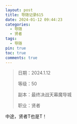 ```yaml
---
layout: post
title: 导随记录615
date: 2024-01-12 09:44:23
categories:
  - 导随
  - 贤者
tags:
  - 导随
pin: true
toc: true
comments: true
---
```

> 日期：2024.1.12
>
> 等级：50
>
> 副本：最终决战天幕魔导城
>
> 职业：贤者

中途，贤者T也是T！